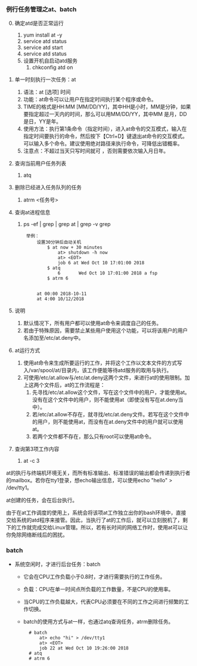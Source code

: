 ### 例行任务管理之at、batch ###
0. 确定atd是否正常运行
	1. yum install at -y
	2. service atd status
	3. service atd start
	4. service atd status
	5. 设置开机自启动atd服务
		1. chkconfig atd on
1. 单一时刻执行一次任务：at
	1. 语法：at  [选项]  时间
	2. 功能：at命令可以让用户在指定时间执行某个程序或命令。
	3. TIME的格式是HH:MM [MM/DD/YY]，其中HH是小时，MM是分钟，如果要指定超过一天内的时间，那么可以用MM/DD/YY，其中MM 是月，DD是日，YY是年。
	4. 使用方法：执行第1条命令（指定时间），进入at命令的交互模式，输入在指定时间要执行的命令，然后按下【Ctrl+D】键退出at命令的交互模式。可以输入多个命令。建议使用绝对路径来执行命令，可降低出错概率。
	5. 注意点：不超过当天只写时间就可 ，否则需要依次输入月日年。
2. 查询当前用户任务列表
	1. atq
3. 删除已经进入任务队列的任务
	1. atrm <任务号>
4. 查询at进程信息
	1. ps -ef | grep <username> | grep at | grep -v grep 

			举例：
				设置30分钟后自动关机
					$ at now + 30 minutes
						at> shutdown -h now
						at> <EOT>
						job 6 at Wed Oct 10 17:01:00 2018
					$ atq
						6       Wed Oct 10 17:01:00 2018 a fsp
					$ atrm 6


 				at 00:00 2018-10-11
				at 4:00 10/12/2018

5. 说明
	1. 默认情况下，所有用户都可以使用at命令来调度自己的任务。
	2. 若由于特殊原因，需要禁止某些用户使用这个功能，可以将该用户的用户名添加至/etc/at.deny中。

6. at运行方式
	1. 使用at命令来生成所要运行的工作，并将这个工作以文本文件的方式写入/var/spool/at/目录内，该工作便能等待atd服务的取用与执行。
	2. 可使用/etc/at.allow与/etc/at.deny这两个文件，来进行at的使用限制。加上这两个文件后，at的工作流程是：
		1. 先寻找/etc/at.allow这个文件，写在这个文件中的用户，才能使用at。没有在这个文件中的用户，则不能使用at（即使没有写在at.deny当中）。
		2. 若/etc/at.allow不存在，就寻找/etc/at.deny文件。若写在这个文件中的用户，则不能使用at，而没有在at.deny文件中的用户就可以使用at。
		3. 若两个文件都不存在，那么只有root可以使用at命令。

7. 查询第3项工作内容
	1. at -c 3

at的执行与终端机环境无关，而所有标准输出、标准错误的输出都会传递到执行者的mailbox。若你在tty1登录，想echo输出信息，可以使用echo "hello" > /dev/tty1。

at创建的任务，会在后台执行。

由于在at工作调度的使用上，系统会将该项at工作独立出你的bash环境中，直接交给系统的atd程序来接管。因此，当执行了at的工作后，就可以立刻脱机了，剩下的工作就完成交给Linux管理。所以，若有长时间的网络工作时，使用at可以让你免除网络断线后的困扰。

### batch ###
- 系统空闲时，才进行后台任务：batch
	- 它会在CPU工作负载小于0.8时，才进行需要执行的工作任务。
	- 负载：CPU在单一时间点所负载的工作数量，不是CPU的使用率。
	- 当CPU的工作负载越大，代表CPU必须要在不同的工作之间进行频繁的工作切换。
	- batch的使用方式与at一样，也通过atq查询任务，atrm删除任务。

			# batch
				at> echo "hi" > /dev/tty1
				at> <EOT>
				job 22 at Wed Oct 10 19:26:00 2018
			# atq
			# atrm 6
